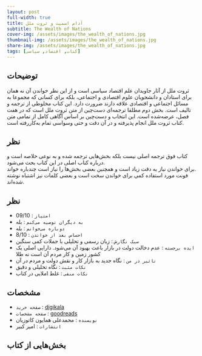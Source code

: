 ```yaml
---
layout: post
full-width: true
title: آدام اسميت و ثروت ملل
subtitle: The Wealth of Nations
cover-img: /assets/images/the_wealth_of_nations.jpg
thumbnail-img: /assets/images/the_wealth_of_nations.jpg
share-img: /assets/images/the_wealth_of_nations.jpg
tags: [کتاب, اقتصاد, سیاسی]
---
```


## توضیحات
ثروت ملل از آثار جاویدان علم اقتصاد سیاسی است و از این نظر خواندن آن نه همان برای استادان و دانشجویان علوم اقتصادی و اجتماعی، بلکه برای کسانی که مجموعا به مسائل اجتماعی و اقتصادی علاقه دارند ضرورت دارد. این کتاب مخلوطی از ترجمه و تالیف است. بخش دوم مطلقا ترجمه‌ای دست‌چین از متن ثروت ملل است که در هفت فصل، عرضه‌شده است. این انتخاب و دست‌چین بر اساس آگاهی کامل از تمامی متن کتاب ثروت ملل انجام پذیرفته و در آن دقت و حتی وسواسی تمام به‌کاررفته است.  

## نظر
کتاب فوق ترجمه اصلی نیست بلکه بخش‌هایی ترجمه شده و به نوعی خلاصه است و درباره کتاب اصلی در این کتاب بحث می‌شود.  
برای خواندن نیاز به دقت زیاد است و همچنین بعضی بخش‌ها را نیاز است چندباره خواند.  
فونت مورد استفاده کمی برای خواندن سخت است و بعضی کلمات نیز اشتباه نوشته شده‌اند.  

## نظر
 - `امتیاز` : 09/10  
 - `به دیگران توصیه می‌کنم` : بله  
 - `دوباره می‌خوانم` : بله  
 - `احساس بعد از خواندن` : 8/10  
 - `سبک نگارش` : زبان رسمی و تحلیلی با جملات کمی سنگین
 - `ایده برجسته` : عدم دخالت دولت در بازار باعث بهبود آن می‌شود. دارایی اصلی یک کشور زمین و کار مردم آن است نه طلا
 - `تاثیر در من` : نگاه جدید به بازار کار و نقش دولت و مردم در آن
 - `نکات مثبت` : نگاه تحلیلی و دقیق
 - `نکات منفی` : غلط املایی در کتاب

## مشخصات
 - `صفحه خرید` : [digikala](https://www.digikala.com/product/dkp-75953/%DA%A9%D8%AA%D8%A7%D8%A8-%D8%A2%D8%AF%D8%A7%D9%85-%D8%A7%D8%B3%D9%85%DB%8C%D8%AA-%D9%88-%D8%AB%D8%B1%D9%88%D8%AA-%D9%85%D9%84%D9%84-%D8%A7%D8%AB%D8%B1-%D9%85%D8%AD%D9%85%D8%AF%D8%B9%D9%84%DB%8C-%D9%87%D9%85%D8%A7%DB%8C%D9%88%D9%86-%DA%A9%D8%A7%D8%AA%D9%88%D8%B2%DB%8C%D8%A7%D9%86/)  
 - `صفحه مشخصات` : [goodreads](hhttps://www.goodreads.com/book/show/1821598._)  
 - `نویسنده` : محمدعلی همایون کاتوزیان   
 - `انتشارات` : امیر کبیر  

## بخش‌هایی از کتاب